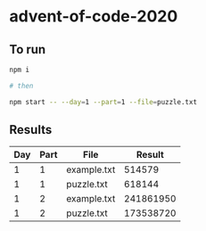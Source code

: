 # advent-of-code-2020
## To run 

``` bash
npm i

# then

npm start -- --day=1 --part=1 --file=puzzle.txt
```

## Results

| Day 	| Part 	| File        	| Result    	|
|-----	|------	|-------------	|-----------	|
| 1   	| 1    	| example.txt 	| 514579    	|
| 1   	| 1    	| puzzle.txt  	| 618144    	|
| 1   	| 2    	| example.txt 	| 241861950 	|
| 1   	| 2    	| puzzle.txt  	| 173538720 	|